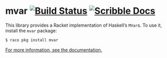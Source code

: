 # mvar [![Build Status](https://img.shields.io/github/actions/workflow/status/lexi-lambda/racket-mvar/build.yml?branch=master)](https://github.com/lexi-lambda/racket-mvar/actions/workflows/build.yml) [![Scribble Docs](https://img.shields.io/badge/docs-built-blue)][mvar-doc]

This library provides a Racket implementation of Haskell’s `MVar`s. To use it, install the `mvar` package:

```bash
$ raco pkg install mvar
```

[For more information, see the documentation.][mvar-doc]

[mvar-doc]: https://lexi-lambda.github.io/racket-mvar/
